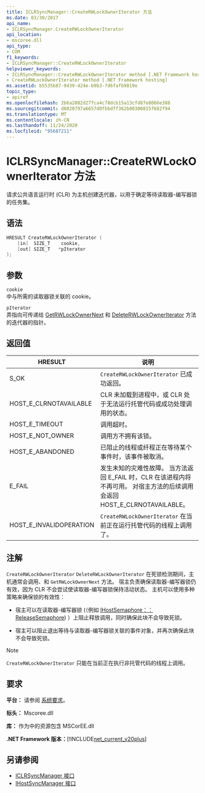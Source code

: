 ```yaml
---
title: ICLRSyncManager::CreateRWLockOwnerIterator 方法
ms.date: 03/30/2017
api_name:
- ICLRSyncManager.CreateRWLockOwnerIterator
api_location:
- mscoree.dll
api_type:
- COM
f1_keywords:
- ICLRSyncManager::CreateRWLockOwnerIterator
helpviewer_keywords:
- ICLRSyncManager::CreateRWLockOwnerIterator method [.NET Framework hosting]
- CreateRWLockOwnerIterator method [.NET Framework hosting]
ms.assetid: b5535b87-9439-424e-b9b3-7d6fafb9819e
topic_type:
- apiref
ms.openlocfilehash: 2b6a2082d27fca4c78dcb15a13cfd87e8066e388
ms.sourcegitcommit: d8020797a6657d0fbbdff362b80300815f682f94
ms.translationtype: MT
ms.contentlocale: zh-CN
ms.lasthandoff: 11/24/2020
ms.locfileid: "95687211"
---
```

# <a name="iclrsyncmanagercreaterwlockowneriterator-method"></a>ICLRSyncManager::CreateRWLockOwnerIterator 方法

请求公共语言运行时 (CLR) 为主机创建迭代器，以用于确定等待读取器-编写器锁的任务集。  
  
## <a name="syntax"></a>语法  
  
```cpp  
HRESULT CreateRWLockOwnerIterator (  
    [in]  SIZE_T    cookie,  
    [out] SIZE_T   *pIterator  
);  
```  
  
## <a name="parameters"></a>参数  

 `cookie`  
 中与所需的读取器锁关联的 cookie。  
  
 `pIterator`  
 弄指向可传递给 [GetRWLockOwnerNext](iclrsyncmanager-getrwlockownernext-method.md) 和 [DeleteRWLockOwnerIterator](iclrsyncmanager-deleterwlockowneriterator-method.md) 方法的迭代器的指针。  
  
## <a name="return-value"></a>返回值  
  
|HRESULT|说明|  
|-------------|-----------------|  
|S_OK|`CreateRWLockOwnerIterator` 已成功返回。|  
|HOST_E_CLRNOTAVAILABLE|CLR 未加载到进程中，或 CLR 处于无法运行托管代码或成功处理调用的状态。|  
|HOST_E_TIMEOUT|调用超时。|  
|HOST_E_NOT_OWNER|调用方不拥有该锁。|  
|HOST_E_ABANDONED|已阻止的线程或纤程正在等待某个事件时，该事件被取消。|  
|E_FAIL|发生未知的灾难性故障。 当方法返回 E_FAIL 时，CLR 在该进程内将不再可用。 对宿主方法的后续调用会返回 HOST_E_CLRNOTAVAILABLE。|  
|HOST_E_INVALIDOPERATION|`CreateRWLockOwnerIterator` 在当前正在运行托管代码的线程上调用了。|  
  
## <a name="remarks"></a>注解  

 `CreateRWLockOwnerIterator` `DeleteRWLockOwnerIterator` 在死锁检测期间，主机通常会调用、和 `GetRWLockOwnerNext` 方法。 宿主负责确保读取器-编写器锁仍有效，因为 CLR 不会尝试使读取器-编写器锁保持活动状态。 主机可以使用多种策略来确保锁的有效性：  
  
- 宿主可以在读取器-编写器锁 (（例如 [IHostSemaphore：： ReleaseSemaphore](ihostsemaphore-releasesemaphore-method.md)) ）上阻止释放调用，同时确保此块不会导致死锁。  
  
- 宿主可以阻止退出等待与读取器-编写器锁关联的事件对象，并再次确保此块不会导致死锁。  
  
> [!NOTE]
> `CreateRWLockOwnerIterator` 只能在当前正在执行非托管代码的线程上调用。  
  
## <a name="requirements"></a>要求  

 **平台：** 请参阅 [系统要求](../../get-started/system-requirements.md)。  
  
 **标头：** Mscoree.dll  
  
 **库：** 作为中的资源包含 MSCorEE.dll  
  
 **.NET Framework 版本：**[!INCLUDE[net_current_v20plus](../../../../includes/net-current-v20plus-md.md)]  
  
## <a name="see-also"></a>另请参阅

- [ICLRSyncManager 接口](iclrsyncmanager-interface.md)
- [IHostSyncManager 接口](ihostsyncmanager-interface.md)
